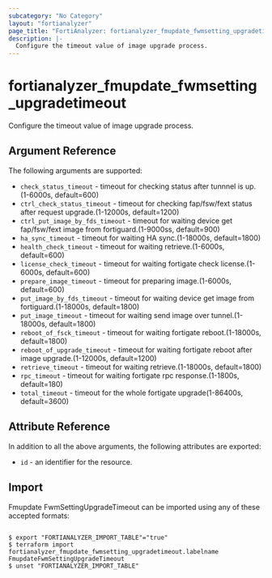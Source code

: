 ```yaml
---
subcategory: "No Category"
layout: "fortianalyzer"
page_title: "FortiAnalyzer: fortianalyzer_fmupdate_fwmsetting_upgradetimeout"
description: |-
  Configure the timeout value of image upgrade process.
---
```


# fortianalyzer_fmupdate_fwmsetting_upgradetimeout
Configure the timeout value of image upgrade process.

## Argument Reference


The following arguments are supported:


* `check_status_timeout` - timeout for checking status after tunnnel is up.(1-6000s, default=600)
* `ctrl_check_status_timeout` - timeout for checking fap/fsw/fext status after request upgrade.(1-12000s, default=1200)
* `ctrl_put_image_by_fds_timeout` - timeout for waiting device get fap/fsw/fext image from fortiguard.(1-9000ss, default=900)
* `ha_sync_timeout` - timeout for waiting HA sync.(1-18000s, default=1800)
* `health_check_timeout` - timeout for waiting retrieve.(1-6000s, default=600)
* `license_check_timeout` - timeout for waiting fortigate check license.(1-6000s, default=600)
* `prepare_image_timeout` - timeout for preparing image.(1-6000s, default=600)
* `put_image_by_fds_timeout` - timeout for waiting device get image from fortiguard.(1-18000s, default=1800)
* `put_image_timeout` - timeout for waiting send image over tunnel.(1-18000s, default=1800)
* `reboot_of_fsck_timeout` - timeout for waiting fortigate reboot.(1-18000s, default=1800)
* `reboot_of_upgrade_timeout` - timeout for waiting fortigate reboot after image upgrade.(1-12000s, default=1200)
* `retrieve_timeout` - timeout for waiting retrieve.(1-18000s, default=1800)
* `rpc_timeout` - timeout for waiting fortigate rpc response.(1-1800s, default=180)
* `total_timeout` - timeout for the whole fortigate upgrade(1-86400s, default=3600)


## Attribute Reference

In addition to all the above arguments, the following attributes are exported:
* `id` - an identifier for the resource.

## Import

Fmupdate FwmSettingUpgradeTimeout can be imported using any of these accepted formats:
```

$ export "FORTIANALYZER_IMPORT_TABLE"="true"
$ terraform import fortianalyzer_fmupdate_fwmsetting_upgradetimeout.labelname FmupdateFwmSettingUpgradeTimeout
$ unset "FORTIANALYZER_IMPORT_TABLE"
```

